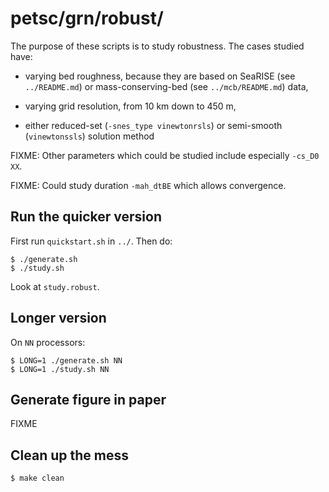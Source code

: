 petsc/grn/robust/
=================

The purpose of these scripts is to study robustness.  The cases studied have:

  * varying bed roughness, because they are based on SeaRISE (see `../README.md`)
    or mass-conserving-bed (see `../mcb/README.md`) data,

  * varying grid resolution, from 10 km down to 450 m,
  
  * either reduced-set (`-snes_type vinewtonrsls`) or semi-smooth (`vinewtonssls`)
    solution method

FIXME:  Other parameters which could be studied include especially `-cs_D0 XX`.

FIXME:  Could study duration `-mah_dtBE` which allows convergence.

Run the quicker version
-----------------------

First run `quickstart.sh` in `../`.  Then do:

    $ ./generate.sh
    $ ./study.sh

Look at `study.robust`.

Longer version
--------------

On `NN` processors:

    $ LONG=1 ./generate.sh NN
    $ LONG=1 ./study.sh NN

Generate figure in paper
------------------------

FIXME

Clean up the mess
-----------------

    $ make clean

